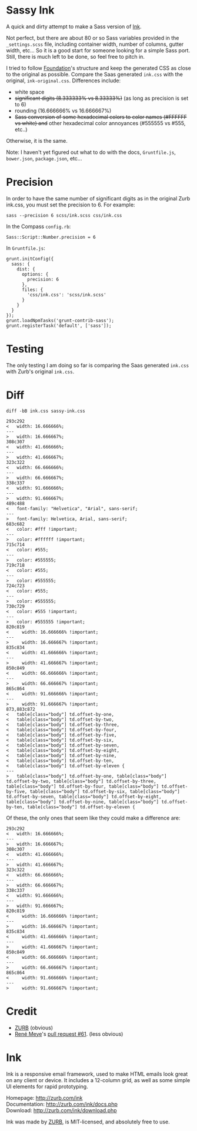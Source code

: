 Sassy Ink
=========

A quick and dirty attempt to make a Sass version of [Ink](http://zurb.com/ink). 

Not perfect, but there are about 80 or so Sass variables provided in the `_settings.scss` file, including container width, number of columns, gutter width, etc... So it is a good start for someone looking for a simple Sass port. Still, there is much left to be done, so feel free to pitch in.

I tried to follow [Foundation](http://foundation.zurb.com/)'s structure and keep the generated CSS as close to the original as possible. Compare the Saas generated `ink.css` with the original, `ink-original.css`. Differences include:

* white space
* <del>significant digits (8.333333% vs 8.33333%)</del> (as long as precision is set to 6)
* rounding (16.666666% vs 16.666667%)
* <del>Sass conversion of some hexadecimal colors to color names (#FFFFFF vs white) and</del> other hexadecimal color annoyances (#555555 vs #555, etc..)

Otherwise, it is the same.

Note: I haven't yet figured out what to do with the docs, `Gruntfile.js`, `bower.json`, `package.json`, etc... 

Precision
=========
In order to have the same number of significant digits as in the original Zurb ink.css, you must set the precision to 6. For example:

	sass --precision 6 scss/ink.scss css/ink.css

In the Compass `config.rb`:
	
	Sass::Script::Number.precision = 6

In `Gruntfile.js`:

	grunt.initConfig({
	  sass: {
	    dist: {
	      options: {
	        precision: 6
	      },
	      files: {
	        'css/ink.css': 'scss/ink.scss'
	      }
	    }
	  }
	});
	grunt.loadNpmTasks('grunt-contrib-sass');
	grunt.registerTask('default', ['sass']);

Testing
=======
The only testing I am doing so far is comparing the Saas generated `ink.css` with Zurb's original `ink.css`.

Diff
====
`diff -bB ink.css sassy-ink.css`

	293c292
	<   width: 16.666666%;
	---
	>   width: 16.666667%;
	308c307
	<   width: 41.666666%;
	---
	>   width: 41.666667%;
	323c322
	<   width: 66.666666%;
	---
	>   width: 66.666667%;
	338c337
	<   width: 91.666666%;
	---
	>   width: 91.666667%;
	489c488
	<   font-family: "Helvetica", "Arial", sans-serif;
	---
	>   font-family: Helvetica, Arial, sans-serif;
	683c682
	<   color: #fff !important;
	---
	>   color: #ffffff !important;
	715c714
	<   color: #555;
	---
	>   color: #555555;
	719c718
	<   color: #555;
	---
	>   color: #555555;
	724c723
	<   color: #555;
	---
	>   color: #555555;
	730c729
	<   color: #555 !important;
	---
	>   color: #555555 !important;
	820c819
	<     width: 16.666666% !important;
	---
	>     width: 16.666667% !important;
	835c834
	<     width: 41.666666% !important;
	---
	>     width: 41.666667% !important;
	850c849
	<     width: 66.666666% !important;
	---
	>     width: 66.666667% !important;
	865c864
	<     width: 91.666666% !important;
	---
	>     width: 91.666667% !important;
	873,883c872
	<   table[class="body"] td.offset-by-one,
	<   table[class="body"] td.offset-by-two,
	<   table[class="body"] td.offset-by-three,
	<   table[class="body"] td.offset-by-four,
	<   table[class="body"] td.offset-by-five,
	<   table[class="body"] td.offset-by-six,
	<   table[class="body"] td.offset-by-seven,
	<   table[class="body"] td.offset-by-eight,
	<   table[class="body"] td.offset-by-nine,
	<   table[class="body"] td.offset-by-ten,
	<   table[class="body"] td.offset-by-eleven {
	---
	>   table[class="body"] td.offset-by-one, table[class="body"] td.offset-by-two, table[class="body"] td.offset-by-three, table[class="body"] td.offset-by-four, table[class="body"] td.offset-by-five, table[class="body"] td.offset-by-six, table[class="body"] td.offset-by-seven, table[class="body"] td.offset-by-eight, table[class="body"] td.offset-by-nine, table[class="body"] td.offset-by-ten, table[class="body"] td.offset-by-eleven {

Of these, the only ones that seem like they could make a difference are:

	293c292
	<   width: 16.666666%;
	---
	>   width: 16.666667%;
	308c307
	<   width: 41.666666%;
	---
	>   width: 41.666667%;
	323c322
	<   width: 66.666666%;
	---
	>   width: 66.666667%;
	338c337
	<   width: 91.666666%;
	---
	>   width: 91.666667%;
	820c819
	<     width: 16.666666% !important;
	---
	>     width: 16.666667% !important;
	835c834
	<     width: 41.666666% !important;
	---
	>     width: 41.666667% !important;
	850c849
	<     width: 66.666666% !important;
	---
	>     width: 66.666667% !important;
	865c864
	<     width: 91.666666% !important;
	---
	>     width: 91.666667% !important;

Credit
======

* [ZURB](http://www.zurb.com) (obvious)
* [René Meye](https://github.com/renemeye)'s [pull request #61](https://github.com/zurb/ink/pull/61). (less obvious)

Ink
===

Ink is a responsive email framework, used to make HTML emails look great on any client or device.  It includes a 12-column grid, as well as some simple UI elements for rapid prototyping.

Homepage:      http://zurb.com/ink<br />
Documentation: http://zurb.com/ink/docs.php<br />
Download:      http://zurb.com/ink/download.php

Ink was made by [ZURB](http://www.zurb.com), is MIT-licensed, and absolutely free to use.
